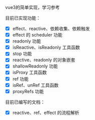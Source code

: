 vue3的简单实现，学习参考 

[mini-vue]: https://github.com/cuixiaorui/mini-vue

目前已实现功能：

- [x] effect、reactive、依赖收集、依赖触发
- [x] effect 的 scheduler 功能
- [x] readonly 功能
- [x] isReactive、isReadonly 工具函数
- [x] stop 功能
- [x] reactive、readonly 的对象嵌套
- [x] shallowReadonly 功能
- [x] isProxy 工具函数
- [x] ref 功能
- [x] isRef、unRef 工具函数
- [x] proxyRefs 功能

目前已编写的文档：

- [x] reactive、ref、effect 的流程解析 

  [掘金传送门]: https://juejin.cn/post/7043265644594200613

  